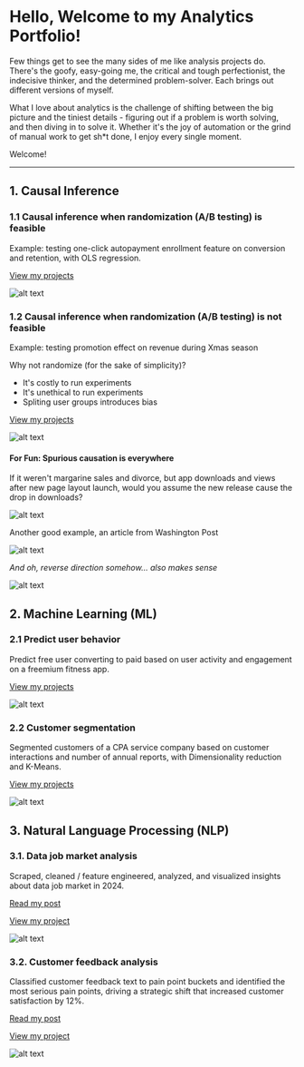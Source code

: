 # Hello, Welcome to my Analytics Portfolio! <br>
Few things get to see the many sides of me like analysis projects do. There's the goofy, easy-going me, the critical and tough perfectionist, the indecisive thinker, and the determined problem-solver. Each brings out different versions of myself. <br>

What I love about analytics is the challenge of shifting between the big picture and the tiniest details - figuring out if a problem is worth solving, and then diving in to solve it. Whether it's the joy of automation or the grind of manual work to get sh*t done, I enjoy every single moment.

Welcome!
_________
## 1. Causal Inference

### 1.1 Causal inference when randomization (A/B testing) is feasible
Example: testing one-click autopayment enrollment feature on conversion and retention, with OLS regression.

[View my projects](Causal%20inference/Experiment)

![alt text](images/one-click.png)

### 1.2 Causal inference when randomization (A/B testing) is not feasible
Example: testing promotion effect on revenue during Xmas season

Why not randomize (for the sake of simplicity)?
- It's costly to run experiments
- It's unethical to run experiments
- Spliting user groups introduces bias

[View my projects](Causal%20inference/Quasi-experiment)

![alt text](images/xmas-sales.png)

#### For Fun: **Spurious causation is everywhere** 

If it weren't margarine sales and divorce, but app downloads and views after new page layout launch, would you assume the new release cause the drop in downloads? <br>

![alt text](images/correlation-causation.png)

Another good example, an article from Washington Post <br>

![alt text](images/spurious-causation-article.png)

*And oh, reverse direction somehow... also makes sense* <br>

![alt text](images/spurious-causation.png)

## 2. Machine Learning (ML)
### 2.1 Predict user behavior
Predict free user converting to paid based on user activity and engagement on a freemium fitness app.

[View my projects](Machine%20learning/Predict%20user%20behavior)

![alt text](images/user-engagement-vs-subscription.png)

### 2.2 Customer segmentation
Segmented customers of a CPA service company based on customer interactions and number of annual reports, with Dimensionality reduction and K-Means.

[View my projects](Machine%20learning/Customer%20segmentation)

![alt text](images/segmentation.png)

## 3. Natural Language Processing (NLP)

### 3.1. Data job market analysis 
Scraped, cleaned / feature engineered, analyzed, and visualized insights about data job market in 2024. 

[Read my post](https://medium.com/@lunadoan/data-job-market-2024-insights-you-need-to-boost-your-career-d05c7e18a5c1) <br>

[View my project](Natural%20language%20processing/data-jobs.ipynb) <br>

![alt text](images/data-jobs.png)

### 3.2. Customer feedback analysis

Classified customer feedback text to pain point buckets and identified the most serious pain points, driving a strategic shift that increased customer satisfaction by 12%.

[Read my post](https://medium.com/@lunadoan/analyzing-customer-experience-with-multilabel-text-classification-545e80eb12d0) <br>

[View my project](Natural%20language%20processing/customer-feedback.ipynb) <br>

![alt text](images/customer-feedback.png)

